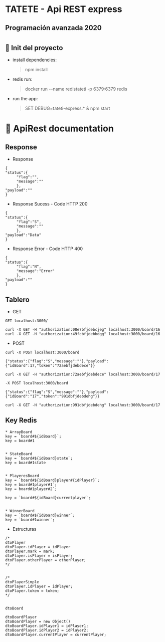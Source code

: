 # TATETE - Api REST express
## Programación avanzada 2020
#


## 🚀 Init del proyecto 

* install dependencies:
     > npm install

* redis run:
     > docker run --name redistateti -p 6379:6379 redis 

* run the app:
     > SET DEBUG=tateti-express:* & npm start

     


# 📄 ApiRest documentation

## Response

* Response

```
{
"status":{
     "flag":"",
     "message":""
     },
"payload":""
}
```

* Response Sucess  - Code HTTP 200

```
{
"status":{
     "flag":"S",
     "message":""
     },
"payload":"Data"
}
```

* Response Error  - Code HTTP 400
```
{
"status":{
     "flag":"N",
     "message":"Error"
     },
"payload":""
}
```


## Tablero

* GET 

```
GET localhost:3000/
```
```
curl -X GET -H "authorization:08e7bfjdebcjeg" localhost:3000/board/16
curl -X GET -H "authorization:49fcbfjdebbdgg" localhost:3000/board/16
```



* POST 

```
curl -X POST localhost:3000/board
```
```
{"status":{"flag":"S","message":""},"payload":{"idBoard":17,"token":"72aebfjdebdece"}}
```
```
curl -X GET -H "authorization:72aebfjdebdece" localhost:3000/board/17
```
```
-X POST localhost:3000/board
```
```
{"status":{"flag":"S","message":""},"payload":{"idBoard":"17","token":"991dbfjdebdehg"}}
```
```
curl -X GET -H "authorization:991dbfjdebdehg" localhost:3000/board/17
```

## Key Redis 


```
* ArrayBoard
key = `board#${idBoard}`; 
key = board#1


* StateBoard
key = `board#${idBoard}state`;
key = board#1state


* PlayeresBoard
key = `board#${idBoard}player#{idPlayer}`;
key = board#1player#1`;
key = board#1player#2`;

key = `board#${idBoard}currentplayer`;


* WinnerBoard
key = `board#${idBoard}winner`;
key = `board#1winner`;

```


* Estructuras
```
/*
dtoPlayer
dtoPlayer.idPlayer = idPlayer
dtoPlayer.mark = mark;
dtoPlayer.isPlayer = isPlayer;
dtoPlayer.otherPlayer = otherPlayer;
*/


/*
dtoPlayerSimple
dtoPlayer.idPlayer = idPlayer;
dtoPlayer.token = token;
*/


dtoBoard

dtoBoardPlayer
dtoBoardPlayer = new Object()
dtoBoardPlayer.idPlayer1 = idPlayer1;
dtoBoardPlayer.idPlayer2 = idPlayer2;
dtoBoardPlayer.currentPlayer = currentPlayer;

```